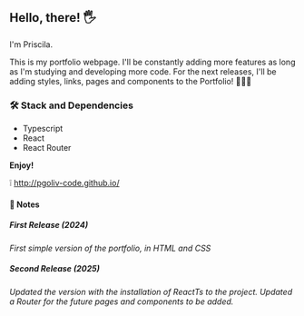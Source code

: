 ## Hello, there! 🖐

I'm Priscila. 

This is my portfolio webpage.
I'll be constantly adding more features as long as I'm studying and developing more code.
For the next releases, I'll be adding styles, links, pages and components to the Portfolio! 🥁🥁🥁

### 🛠 Stack and Dependencies

- Typescript
- React
- React Router

**Enjoy!**

❕ http://pgoliv-code.github.io/


#### 📃 Notes

##### *First Release (2024)*
*First simple version of the portfolio, in HTML and CSS*

##### *Second Release (2025)*
*Updated the version with the installation of ReactTs to the project. 
Updated a Router for the future pages and components to be added.*
